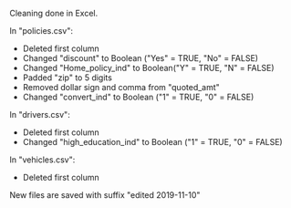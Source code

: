 Cleaning done in Excel.

In "policies.csv":

- Deleted first column
- Changed "discount" to Boolean ("Yes" = TRUE, "No" = FALSE)
- Changed "Home_policy_ind" to Boolean("Y" = TRUE, "N" = FALSE)
- Padded "zip" to 5 digits
- Removed dollar sign and comma from "quoted_amt"
- Changed "convert_ind" to Boolean ("1" = TRUE, "0" = FALSE)

In "drivers.csv":

- Deleted first column
- Changed "high_education_ind" to Boolean ("1" = TRUE, "0" = FALSE)

In "vehicles.csv":

- Deleted first column

New files are saved with suffix "edited 2019-11-10"
